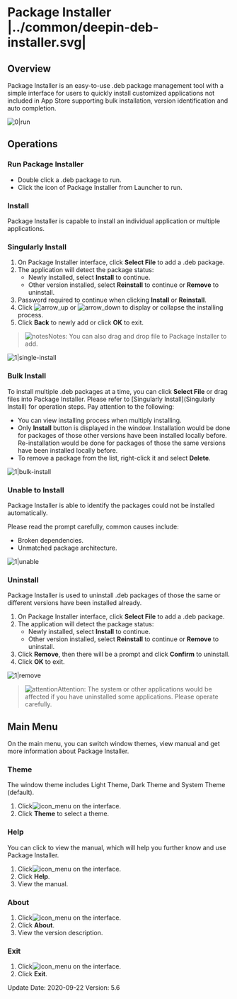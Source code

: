 # Package Installer |../common/deepin-deb-installer.svg|

## Overview

Package Installer is an easy-to-use .deb package management tool with a simple interface for users to quickly install customized applications not included in App Store supporting bulk installation, version identification and auto completion.  

![0|run](jpg/run.png)


## Operations

### Run Package Installer

- Double click a .deb package to run.
- Click the icon of Package Installer from Launcher to run. 

### Install

Package Installer is capable to install an individual application or multiple applications.

### Singularly Install

1. On Package Installer interface, click **Select File** to add a .deb package.
2. The application will detect the package status:
   - Newly installed, select **Install** to continue.
   - Other version installed, select **Reinstall** to continue or **Remove** to uninstall.
3. Password required to continue when clicking **Install** or **Reinstall**.
4. Click ![arrow_up](icon/arrow_up.svg) or ![arrow_down](icon/arrow_down.svg) to display or collapse the installing process.
5. Click **Back** to newly add or click **OK** to exit.


> ![notes](icon/notes.svg)Notes: You can also drag and drop file to Package Installer to add.

![1|single-install](jpg/single-install.png)

### Bulk Install

To install multiple .deb packages at a time, you can click **Select File** or drag files into Package Installer. Please refer to [Singularly Install](Singularly Install) for operation steps. Pay attention to the following:

- You can view installing process when multiply installing.
- Only **Install** button is displayed in the window. Installation would be done for packages of those other versions have been installed locally before. Re-installation would be done for packages of those the same versions have been installed locally before.
- To remove a package from the list, right-click it and select **Delete**. 

![1|bulk-install](jpg/bulk-install.png)

### Unable to Install

Package Installer is able to identify the packages could not be installed automatically.

Please read the prompt carefully, common causes include: 

- Broken dependencies.
- Unmatched package architecture.

![1|unable](jpg/unable.png)

### Uninstall

Package Installer is used to uninstall .deb packages of those the same or different versions have been installed already. 

1. On Package Installer interface, click **Select File** to add a .deb package.
2. The application will detect the package status:
   - Newly installed, select **Install** to continue.
   - Other version installed, select **Reinstall** to continue or **Remove** to uninstall.
3. Click **Remove**, then there will be a prompt and click **Confirm** to uninstall.
4. Click **OK** to exit.

![1|remove](jpg/remove.png)

> ![attention](icon/attention.svg)Attention: The system or other applications would be affected if you have uninstalled some applications. Please operate carefully. 

## Main Menu

On the main menu, you can switch window themes, view manual and get more information about Package Installer.

### Theme

The window theme includes Light Theme, Dark Theme and System Theme (default).

1.   Click![icon_menu](icon/icon_menu.svg) on the interface.
2.   Click **Theme** to select a theme.

### Help

You can click to view the manual, which will help you further know and use Package Installer.

1. Click![icon_menu](icon/icon_menu.svg) on the interface.
2. Click **Help**.
3. View the manual.

### About

1. Click![icon_menu](icon/icon_menu.svg) on the interface.
2. Click **About**.
3. View the version description.

### Exit

1. Click![icon_menu](icon/icon_menu.svg) on the interface.
2. Click **Exit**.

<div class="version-info"><span>Update Date: 2020-09-22</span><span> Version: 5.6</span></div>